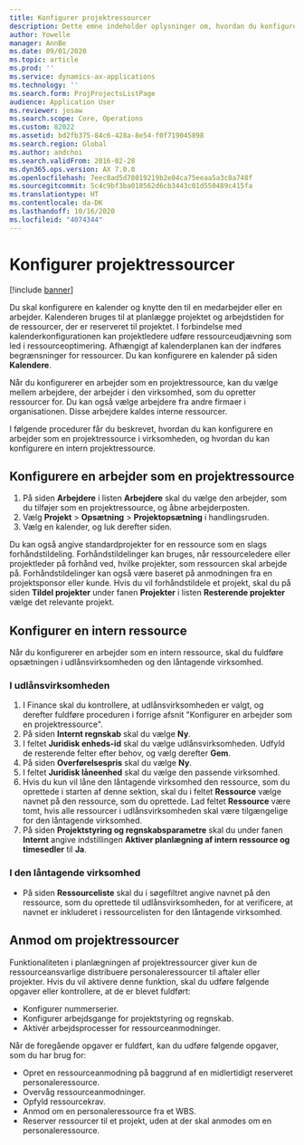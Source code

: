 ```yaml
---
title: Konfigurer projektressourcer
description: Dette emne indeholder oplysninger om, hvordan du konfigurerer eller anmoder om projektressourcer.
author: Yowelle
manager: AnnBe
ms.date: 09/01/2020
ms.topic: article
ms.prod: ''
ms.service: dynamics-ax-applications
ms.technology: ''
ms.search.form: ProjProjectsListPage
audience: Application User
ms.reviewer: josaw
ms.search.scope: Core, Operations
ms.custom: 82022
ms.assetid: bd2fb375-84c6-428a-8e54-f0f719045898
ms.search.region: Global
ms.author: andchoi
ms.search.validFrom: 2016-02-28
ms.dyn365.ops.version: AX 7.0.0
ms.openlocfilehash: 7eec8ad5d78019219b2e04ca75eeaa5a3c8a748f
ms.sourcegitcommit: 5c4c9bf3ba018562d6cb3443c01d550489c415fa
ms.translationtype: HT
ms.contentlocale: da-DK
ms.lasthandoff: 10/16/2020
ms.locfileid: "4074344"
---
```

# <a name="set-up-project-resources"></a>Konfigurer projektressourcer

[!include [banner](../includes/banner.md)]

Du skal konfigurere en kalender og knytte den til en medarbejder eller en arbejder. Kalenderen bruges til at planlægge projektet og arbejdstiden for de ressourcer, der er reserveret til projektet. I forbindelse med kalenderkonfigurationen kan projektledere udføre ressourceudjævning som led i ressourceoptimering. Afhængigt af kalenderplanen kan der indføres begrænsninger for ressourcer. Du kan konfigurere en kalender på siden **Kalendere**.

Når du konfigurerer en arbejder som en projektressource, kan du vælge mellem arbejdere, der arbejder i den virksomhed, som du opretter ressourcer for. Du kan også vælge arbejdere fra andre firmaer i organisationen. Disse arbejdere kaldes interne ressourcer.

I følgende procedurer får du beskrevet, hvordan du kan konfigurere en arbejder som en projektressource i virksomheden, og hvordan du kan konfigurere en intern projektressource.

## <a name="set-up-a-worker-as-a-project-resource"></a>Konfigurere en arbejder som en projektressource

1. På siden **Arbejdere** i listen **Arbejdere** skal du vælge den arbejder, som du tilføjer som en projektressource, og åbne arbejderposten.
2. Vælg **Projekt** &gt; **Opsætning** &gt; **Projektopsætning** i handlingsruden.
3. Vælg en kalender, og luk derefter siden.

Du kan også angive standardprojekter for en ressource som en slags forhåndstildeling. Forhåndstildelinger kan bruges, når ressourceledere eller projektleder på forhånd ved, hvilke projekter, som ressourcen skal arbejde på. Forhåndstildelinger kan også være baseret på anmodningen fra en projektsponsor eller kunde. Hvis du vil forhåndstildele et projekt, skal du på siden **Tildel projekter** under fanen **Projekter** i listen **Resterende projekter** vælge det relevante projekt.

## <a name="set-up-an-intercompany-resource"></a>Konfigurer en intern ressource

Når du konfigurerer en arbejder som en intern ressource, skal du fuldføre opsætningen i udlånsvirksomheden og den låntagende virksomhed.

### <a name="in-the-lending-company"></a>I udlånsvirksomheden

1. I Finance skal du kontrollere, at udlånsvirksomheden er valgt, og derefter fuldføre proceduren i forrige afsnit "Konfigurer en arbejder som en projektressource".
2. På siden **Internt regnskab** skal du vælge **Ny**.
3. I feltet **Juridisk enheds-id** skal du vælge udlånsvirksomheden. Udfyld de resterende felter efter behov, og vælg derefter **Gem**.
4. På siden **Overførelsespris** skal du vælge **Ny**.
5. I feltet **Juridisk låneenhed** skal du vælge den passende virksomhed.
6. Hvis du kun vil låne den låntagende virksomhed den ressource, som du oprettede i starten af denne sektion, skal du i feltet **Ressource** vælge navnet på den ressource, som du oprettede. Lad feltet **Ressource** være tomt, hvis alle ressourcer i udlånsvirksomheden skal være tilgængelige for den låntagende virksomhed.
7. På siden **Projektstyring og regnskabsparametre** skal du under fanen **Internt** angive indstillingen **Aktiver planlægning af intern ressource og timesedler** til **Ja**.

### <a name="in-the-borrowing-company"></a>I den låntagende virksomhed

- På siden **Ressourceliste** skal du i søgefiltret angive navnet på den ressource, som du oprettede til udlånsvirksomheden, for at verificere, at navnet er inkluderet i ressourcelisten for den låntagende virksomhed.

## <a name="request-project-resources"></a>Anmod om projektressourcer
Funktionaliteten i planlægningen af projektressourcer giver kun de ressourceansvarlige distribuere personaleressourcer til aftaler eller projekter. Hvis du vil aktivere denne funktion, skal du udføre følgende opgaver eller kontrollere, at de er blevet fuldført:

- Konfigurer nummerserier.
- Konfigurer arbejdsgange for projektstyring og regnskab.
- Aktivér arbejdsprocesser for ressourceanmodninger.

Når de foregående opgaver er fuldført, kan du udføre følgende opgaver, som du har brug for:

- Opret en ressourceanmodning på baggrund af en midlertidigt reserveret personaleressource.
- Overvåg ressourceanmodninger.
- Opfyld ressourcekrav.
- Anmod om en personaleressource fra et WBS.
- Reserver ressourcer til et projekt, uden at der skal anmodes om en personaleressource.
